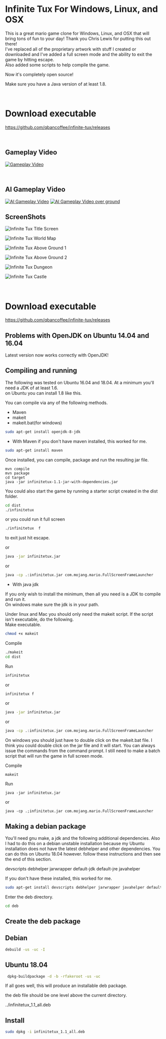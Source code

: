Infinite Tux For Windows, Linux, and OSX
=========================================
This is a great mario game clone for Windows, Linux, and OSX that will bring tons of fun to your day! Thank you Chris Lewis for putting this out there!<br>
I've replaced all of the proprietary artwork with stuff I created or downloaded and I've added a full screen mode and the ability to exit the game by hitting escape.<br>
Also added some scripts to help compile the game.

Now it's completely open source!

Make sure you have a Java version of at least 1.8.

<br>

Download executable
===================
https://github.com/qbancoffee/infinite-tux/releases

<br>

Gameplay Video
--------------

[![Gameplay Video](https://img.youtube.com/vi/CxtxaujNFws/0.jpg)](https://www.youtube.com/watch?v=CxtxaujNFws)

<br>

AI Gameplay Video
--------------

[![AI Gameplay Video](https://img.youtube.com/vi/eiG-bJdwCyc/0.jpg)](https://www.youtube.com/watch?v=eiG-bJdwCyc)
[![AI Gameplay Video over ground](https://img.youtube.com/vi/5RukWnRZ0yI/0.jpg)](https://www.youtube.com/watch?v=5RukWnRZ0yI)
<br>


ScreenShots
-----------

![Infinite Tux Title Screen](deb/screenshots/tux_title.png?raw=true "Infinite Tux Title Screen")

![Infinite Tux World Map](deb/screenshots/tux_map.png?raw=true "Infinite Tux World Map")

![Infinite Tux Above Ground 1](deb/screenshots/tux_jump_shark.png?raw=true "Infinite Tux Above Ground 1")

![Infinite Tux Above Ground 2](deb/screenshots/tux_fire_shark.png?raw=true "Infinite Tux Above Ground 2")

![Infinite Tux Dungeon](deb/screenshots/tux_dungeon_jump.png?raw=true "Infinite Tux Dungeon")

![Infinite Tux Castle](deb/screenshots/tux_castle_cannon.png?raw=true "Infinite Tux Castle")




<br>

Download executable
===================
https://github.com/qbancoffee/infinite-tux/releases


Problems with OpenJDK on Ubuntu 14.04 and 16.04
-----------------------------------------------
Latest version now works correctly with OpenJDK!

Compiling and running
---------------------
The following was tested on Ubuntu 16.04 and 18.04. At a minimum you'll need a JDK of at least 1.6.<br>
on Ubuntu you can install 1.8 like this. 

You can compile via any of the following methods.
* Maven
* makeit
* makeit.bat(for windows)

```bash
sudo apt-get install openjdk-8-jdk
```

* With Maven
if you don't have maven installed, this worked for me.
```bash
sudo apt-get install maven
```
Once installed, you can compile, package and run the resulting jar file.

```
mvn compile
mvn package
cd target
java -jar infinitetux-1.1-jar-with-dependencies.jar
```

You could also start the game by running a starter script created in the dist folder.

```bash
cd dist
./infinitetux
```

or you could run it full screen 

```bash
./infinitetux  f
```
to exit just hit escape.<br>


or

```bash
java -jar infinitetux.jar
```
or

```bash
java -cp .:infinitetux.jar com.mojang.mario.FullScreenFrameLauncher
```


* With java jdk

If you only wish to install the minimum, then all you need is a JDK to compile and run it.<br>
On windows make sure the jdk is in your path.

Under linux and Mac you should only need the makeit script. If the script isn't executable, do the following.<br>
Make executable.
```bash
chmod +x makeit
```
Compile 
```bash
./makeit
cd dist
```
Run
```bash
infinitetux
```
or 
```bash
infinitetux f
```

or

```bash
java -jar infinitetux.jar
```
or

```bash
java -cp .:infinitetux.jar com.mojang.mario.FullScreenFrameLauncher
```

On windows you should just have to double click on the makeit.bat file. I think you could double click on the
jar file and it will start. You can always issue the commands from the command prompt. I still need to make a batch script that
will run the game in full screen mode.

Compile 
```windows
makeit
```
Run
```windows
java -jar infinitetux.jar
```
or

```windows
java -cp .;infinitetux.jar com.mojang.mario.FullScreenFrameLauncher
```


Making a debian package
-----------------------

You'll need gnu make, a jdk and the following additional dependencies.
Also I had to do this on a debian unstable installation because my Ubuntu
installation does not have the latest debhelper and other dependencies.
You can do this on Ubuntu 18.04 however. 
follow these instructions and then see the end of this section.

devscripts
debhelper
jarwrapper
default-jdk
default-jre
javahelper

If you don't have these installed, this worked for me.

```bash
sudo apt-get install devscripts debhelper jarwrapper javahelper default-jdk default-jre
```
Enter the deb directory.
```bash
cd deb
```
Create the deb package
----------------------

Debian
------

```bash
debuild -us -uc -I
```


Ubuntu 18.04
-------------
```bash
 dpkg-buildpackage -d -b -rfakeroot -us -uc
 ```
 




If all goes well, this will produce an installable deb package.

the deb file should be one level above the current directory.

../infinitetux_1.1_all.deb

Install
-------
```bash
sudo dpkg -i infinitetux_1.1_all.deb
```



